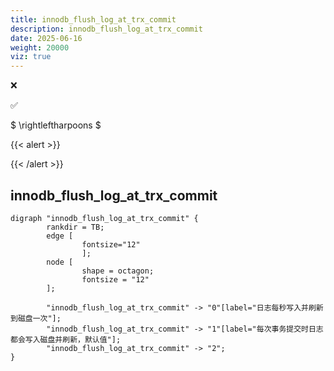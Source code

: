```yaml
---
title: innodb_flush_log_at_trx_commit
description: innodb_flush_log_at_trx_commit
date: 2025-06-16
weight: 20000
viz: true
---
```


<style>
th, td {
  border: 1px solid rgb(190, 190, 190);
}
</style>

&#10060;

&#9989;

$ \rightleftharpoons $

{{< alert >}}

{{< /alert >}}


## innodb_flush_log_at_trx_commit


```viz-dot
digraph "innodb_flush_log_at_trx_commit" {
        rankdir = TB;
        edge [
                fontsize="12"
                ];
        node [
                shape = octagon;
                fontsize = "12"
        ];

        "innodb_flush_log_at_trx_commit" -> "0"[label="日志每秒写入并刷新到磁盘一次"];
        "innodb_flush_log_at_trx_commit" -> "1"[label="每次事务提交时日志都会写入磁盘并刷新，默认值"];
        "innodb_flush_log_at_trx_commit" -> "2";
}
```






